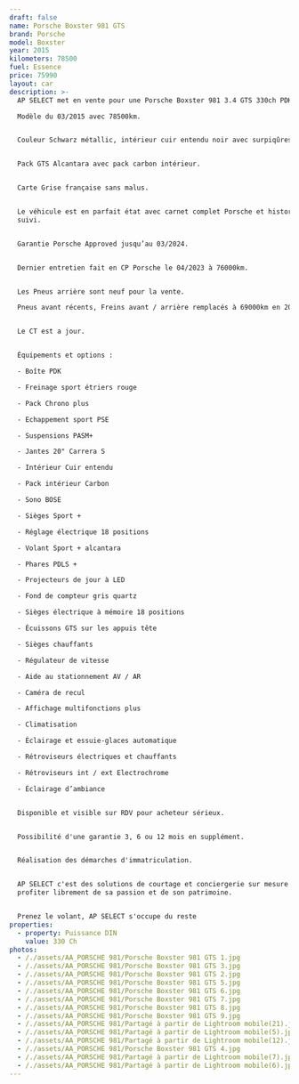 ```yaml
---
draft: false
name: Porsche Boxster 981 GTS
brand: Porsche
model: Boxster
year: 2015
kilometers: 78500
fuel: Essence
price: 75990
layout: car
description: >-
  AP SELECT met en vente pour une Porsche Boxster 981 3.4 GTS 330ch PDK.

  Modèle du 03/2015 avec 78500km.


  Couleur Schwarz métallic, intérieur cuir entendu noir avec surpiqûres blanche.


  Pack GTS Alcantara avec pack carbon intérieur.


  Carte Grise française sans malus.


  Le véhicule est en parfait état avec carnet complet Porsche et historique
  suivi.


  Garantie Porsche Approved jusqu’au 03/2024.


  Dernier entretien fait en CP Porsche le 04/2023 à 76000km.


  Les Pneus arrière sont neuf pour la vente.

  Pneus avant récents, Freins avant / arrière remplacés à 69000km en 2022.


  Le CT est a jour.


  Équipements et options :

  - Boîte PDK

  - Freinage sport étriers rouge

  - Pack Chrono plus

  - Echappement sport PSE

  - Suspensions PASM+

  - Jantes 20" Carrera S

  - Intérieur Cuir entendu

  - Pack intérieur Carbon

  - Sono BOSE

  - Sièges Sport +

  - Réglage électrique 18 positions

  - Volant Sport + alcantara

  - Phares PDLS +

  - Projecteurs de jour à LED

  - Fond de compteur gris quartz

  - Sièges électrique à mémoire 18 positions

  - Écuissons GTS sur les appuis tête

  - Sièges chauffants

  - Régulateur de vitesse

  - Aide au stationnement AV / AR

  - Caméra de recul

  - Affichage multifonctions plus

  - Climatisation

  - Éclairage et essuie-glaces automatique

  - Rétroviseurs électriques et chauffants

  - Rétroviseurs int / ext Electrochrome

  - Éclairage d’ambiance


  Disponible et visible sur RDV pour acheteur sérieux.


  Possibilité d'une garantie 3, 6 ou 12 mois en supplément.


  Réalisation des démarches d'immatriculation.


  AP SELECT c'est des solutions de courtage et conciergerie sur mesure pour
  profiter librement de sa passion et de son patrimoine.


  Prenez le volant, AP SELECT s'occupe du reste
properties:
  - property: Puissance DIN
    value: 330 Ch
photos:
  - /./assets/AA_PORSCHE 981/Porsche Boxster 981 GTS 1.jpg
  - /./assets/AA_PORSCHE 981/Porsche Boxster 981 GTS 3.jpg
  - /./assets/AA_PORSCHE 981/Porsche Boxster 981 GTS 2.jpg
  - /./assets/AA_PORSCHE 981/Porsche Boxster 981 GTS 5.jpg
  - /./assets/AA_PORSCHE 981/Porsche Boxster 981 GTS 6.jpg
  - /./assets/AA_PORSCHE 981/Porsche Boxster 981 GTS 7.jpg
  - /./assets/AA_PORSCHE 981/Porsche Boxster 981 GTS 8.jpg
  - /./assets/AA_PORSCHE 981/Porsche Boxster 981 GTS 9.jpg
  - /./assets/AA_PORSCHE 981/Partagé à partir de Lightroom mobile(21).jpg
  - /./assets/AA_PORSCHE 981/Partagé à partir de Lightroom mobile(5).jpg
  - /./assets/AA_PORSCHE 981/Partagé à partir de Lightroom mobile(12).jpg
  - /./assets/AA_PORSCHE 981/Porsche Boxster 981 GTS 4.jpg
  - /./assets/AA_PORSCHE 981/Partagé à partir de Lightroom mobile(7).jpg
  - /./assets/AA_PORSCHE 981/Partagé à partir de Lightroom mobile(6).jpg
---
```







